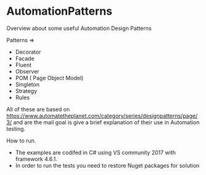# AutomationPatterns
Overview about some useful Automation Design Patterns

Patterns =>
- Decorator
- Facade
- Fluent
- Observer
- POM ( Page Object Model)
- Singleton
- Strategy
- Rules

All of these are based on https://www.automatetheplanet.com/category/series/designpatterns/page/3/ and are the mail 
goal is give a brief explanation of their use in Automation testing.

How to run.
- The examples are codifed in C# using VS community 2017 with framework 4.6.1.
- In order to run the tests you need to restore Nuget packages for solution

